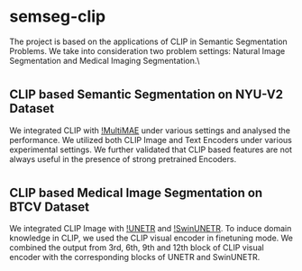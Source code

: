 # semseg-clip

The project is based on the applications of CLIP in Semantic Segmentation Problems. We take into consideration two problem settings: Natural Image Segmentation and Medical Imaging Segmentation.\

#

## CLIP based Semantic Segmentation on NYU-V2 Dataset

We integrated CLIP with [!MultiMAE](https://github.com/EPFL-VILAB/MultiMAE) under various settings and analysed the performance. We utilized both CLIP Image and Text Encoders under various experimental settings. We further validated that CLIP based features are not always useful in the presence of strong pretrained Encoders.

#

## CLIP based Medical Image Segmentation on BTCV Dataset

We integrated CLIP Image with [!UNETR](https://github.com/Project-MONAI/research-contributions/tree/main/UNETR/BTCV) and [!SwinUNETR](https://github.com/Project-MONAI/research-contributions/tree/main/SwinUNETR/BTCV). To induce domain knowledge in CLIP, we used the CLIP visual encoder in finetuning mode. We combined the output from 3rd, 6th, 9th and 12th block of CLIP visual encoder with the corresponding blocks of UNETR and SwinUNETR.


